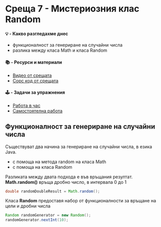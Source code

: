 # Среща 7 - Мистериозния клас Random 
 #### 💡 - Какво разгледахме днес
- функционалност за генериране на случайни числа
- разлика между класа Math и класа Random

 #### 📚 - Ресурси и материали
- [Видео от срещата](https://www.youtube.com/watch?v=ONfsNsp9t-o&list=PLyZOguednhL7C1GkRRIMZ7P5d6UQ0cT8D&index=7)
- [Сорс код от срещата](./source/)

 #### 🕹️ - Задачи за упражнения
- [Работа в час](./cw/README.md)
- [Самостоятелна работа](./hw/README.md)

## Функционалност за генериране на случайни числа

Съществуват два начина за генериране на случайни числа, в езика Java.
- с помоща на метода random на класа Math
- с помоща на класа Random

Разликата между двата подхода е във връщания резултат. 
**Math.random()** връща дробно число, в интервала 0 до 1

```java
double randomDoubleResult = Math.random();
```
Класа **Random** предоставя набор от функционалности за връщане на цели и дробни числа
```java
Random randomGenerator = new Random();
randomGenerator.nextInt(10);
```